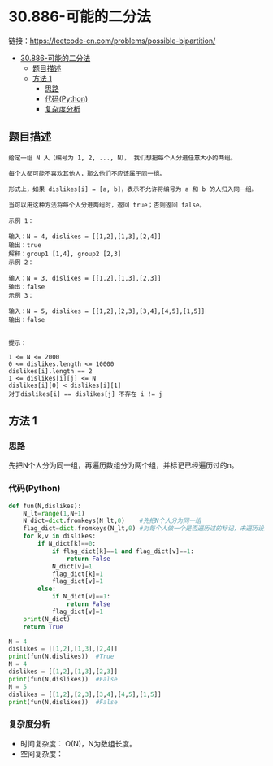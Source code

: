 # 30.886-可能的二分法

链接：https://leetcode-cn.com/problems/possible-bipartition/

- [30.886-可能的二分法](#30886-可能的二分法)
    - [题目描述](#题目描述)
    - [方法 1](#方法-1)
        - [思路](#思路)
        - [代码(Python)](#代码Python)
        - [复杂度分析](#复杂度分析)

## 题目描述
```
给定一组 N 人（编号为 1, 2, ..., N）， 我们想把每个人分进任意大小的两组。

每个人都可能不喜欢其他人，那么他们不应该属于同一组。

形式上，如果 dislikes[i] = [a, b]，表示不允许将编号为 a 和 b 的人归入同一组。

当可以用这种方法将每个人分进两组时，返回 true；否则返回 false。

示例 1：

输入：N = 4, dislikes = [[1,2],[1,3],[2,4]]
输出：true
解释：group1 [1,4], group2 [2,3]
示例 2：

输入：N = 3, dislikes = [[1,2],[1,3],[2,3]]
输出：false
示例 3：

输入：N = 5, dislikes = [[1,2],[2,3],[3,4],[4,5],[1,5]]
输出：false


提示：

1 <= N <= 2000
0 <= dislikes.length <= 10000
dislikes[i].length == 2
1 <= dislikes[i][j] <= N
dislikes[i][0] < dislikes[i][1]
对于dislikes[i] == dislikes[j] 不存在 i != j
```

## 方法 1

### 思路
先把N个人分为同一组，再遍历数组分为两个组，并标记已经遍历过的n。

### 代码(Python)
```python
def fun(N,dislikes):
    N_lt=range(1,N+1)
    N_dict=dict.fromkeys(N_lt,0)    #先把N个人分为同一组
    flag_dict=dict.fromkeys(N_lt,0) #对每个人做一个是否遍历过的标记，未遍历设为0，遍历过记为1
    for k,v in dislikes:
        if N_dict[k]==0:
            if flag_dict[k]==1 and flag_dict[v]==1:
                return False
            N_dict[v]=1
            flag_dict[k]=1
            flag_dict[v]=1
        else:
            if N_dict[v]==1:
                return False
            flag_dict[v]=1
    print(N_dict)
    return True

N = 4
dislikes = [[1,2],[1,3],[2,4]]
print(fun(N,dislikes))  #True
N = 4
dislikes = [[1,2],[1,3],[2,3]]
print(fun(N,dislikes))  #False
N = 5
dislikes = [[1,2],[2,3],[3,4],[4,5],[1,5]]
print(fun(N,dislikes))  #False

```

### 复杂度分析
- 时间复杂度： O(N)，N为数组长度。
- 空间复杂度：

